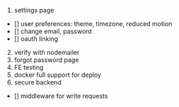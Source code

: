 
1. settings  page
- [] user preferences: theme, timezone, reduced motion
- [] change email, password
- [] oauth linking

2. verify with nodemailer
3. forgot password page
4. FE testing
5. docker full support for deploy
6. secure backend
- [] middleware for write requests